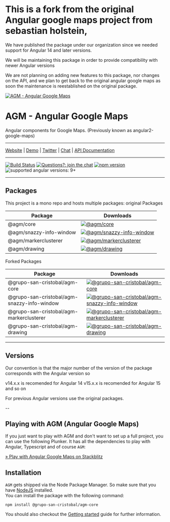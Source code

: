 # This is a fork from the original Angular google maps project from sebastian holstein,

We have published the package under our organization since we needed support for Angular 14 and later versions.

We will be maintaining this package in order to provide compatibility with newer Angular versions

We are not planning on adding new features to this package, nor changes on the API, and we plan to get back to the original angular google maps as soon the maintenance is reestablished on the original package.


[![AGM - Angular Google Maps](assets/images/angular-google-maps-logo.png)](https://angular-maps.com/)

# AGM - Angular Google Maps

Angular components for Google Maps. (Previously known as angular2-google-maps)

---

[Website](https://angular-maps.com/) | [Demo](https://angular-google-maps-ng15.stackblitz.io) | [Twitter](https://twitter.com/Sebholstein) | [Chat](https://discord.gg/XAr2ACE) | [API Documentation](https://angular-maps.com/api-docs/)

---

[![Build Status](https://travis-ci.org/SebastianM/angular-google-maps.svg?branch=master)](https://travis-ci.org/SebastianM/angular-google-maps) [![Questions?: join the chat](https://img.shields.io/badge/questions%3F-join%20the%20chat-blue.svg)](https://discord.gg/XAr2ACE) [![npm version](https://badge.fury.io/js/%40agm%2Fcore.svg)](https://www.npmjs.com/package/@agm/core) ![supported angular versions: 9+](https://img.shields.io/badge/supported%20angular%20versions-9.1+-green.svg)

---

## Packages

This project is a mono repo and hosts multiple packages:
original Packages

| Package                 | Downloads                                                                                                                                         |
|-------------------------| ------------------------------------------------------------------------------------------------------------------------------------------------- |
| @agm/core               | [![@agm/core](https://img.shields.io/npm/dm/@agm/core.svg)](https://www.npmjs.com/package/@agm/core)                                              |
| @agm/snazzy-info-window | [![@agm/snazzy-info-window](https://img.shields.io/npm/dm/@agm/snazzy-info-window.svg)](https://www.npmjs.com/package/@agm/snazzy-info-window)    |
| @agm/markerclusterer    | [![@agm/markerclusterer](https://img.shields.io/npm/dm/@agm/markerclusterer.svg)](https://www.npmjs.com/package/@agm/markerclusterer) |
| @agm/drawing            | [![@agm/drawing](https://img.shields.io/npm/dm/@agm/drawing.svg)](https://www.npmjs.com/package/@agm/drawing) |

Forked Packages

| Package                 | Downloads                                                                                                                                         |
|-------------------------| ------------------------------------------------------------------------------------------------------------------------------------------------- |
| @grupo-san-cristobal/agm-core               | [![@grupo-san-cristobal/agm-core](https://img.shields.io/npm/dm/@grupo-san-cristobal/agm-core.svg)](https://www.npmjs.com/package/@grupo-san-cristobal/agm-core)                                              |
| @grupo-san-cristobal/agm-snazzy-info-window | [![@grupo-san-cristobal/agm-snazzy-info-window](https://img.shields.io/npm/dm/@grupo-san-cristobal/agm-snazzy-info-window.svg)](https://www.npmjs.com/package/@grupo-san-cristobal/agm-snazzy-info-window)    |
| @grupo-san-cristobal/agm-markerclusterer    | [![@grupo-san-cristobal/agm-markerclusterer](https://img.shields.io/npm/dm/@grupo-san-cristobal/agm-markerclusterer.svg)](https://www.npmjs.com/package/@grupo-san-cristobal/agm-markerclusterer) |
| @grupo-san-cristobal/agm-drawing            | [![@grupo-san-cristobal/agm-drawing](https://img.shields.io/npm/dm/@grupo-san-cristobal/agm-drawing.svg)](https://www.npmjs.com/package/@grupo-san-cristobal/agm-drawing) |

---

## Versions

Our convention is that the major number of the version of the package corresponds with the Angular version so

v14.x.x is recomended for Angular 14
v15.x.x is recomended for Angular 15
and so on

For previous Angular versions use the original packages. 

--

## Playing with AGM (Angular Google Maps)

If you just want to play with AGM and don't want to set up a full project, you can use the following Plunker. It has all the dependencies to play with Angular, Typescript and of course `AGM`:

[&raquo; Play with Angular Google Maps on Stackblitz](https://stackblitz.com/edit/angular-google-maps-ng15?file=src%2Fapp%2Fapp.component.ts)

## Installation

`AGM` gets shipped via the Node Package Manager. So make sure that you have [NodeJS](https://nodejs.org) installed.  
You can install the package with the following command:

```shell
npm install @grupo-san-cristobal/agm-core
```

You should also checkout the [Getting started](https://angular-maps.com/guides/getting-started/) guide for further information.
